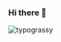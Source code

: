 ### Hi there 👋

<!--
**BKLockly/BKLockly** is a ✨ _special_ ✨ repository because its `README.md` (this file) appears on your GitHub profile.

Here are some ideas to get you started:

- 🔭 I’m currently working on ...
- 🌱 I’m currently learning ...
- 👯 I’m looking to collaborate on ...
- 🤔 I’m looking for help with ...
- 💬 Ask me about ...
- 📫 How to reach me: ...
- 😄 Pronouns: ...
- ⚡ Fun fact: ...
-->

<div>
<img alt="typograssy" src="https://typograssy.deno.dev/api?text=Hello%20Here%20is%20Lockly%20%20&l0=333538&l1=79b5d2&l2=40c4bb&l3=3076a1&l4=325b8f&bg=1c1c1c&comment=
![](https://img.shields.io/badge/Powered-halo-blue">
</div>
